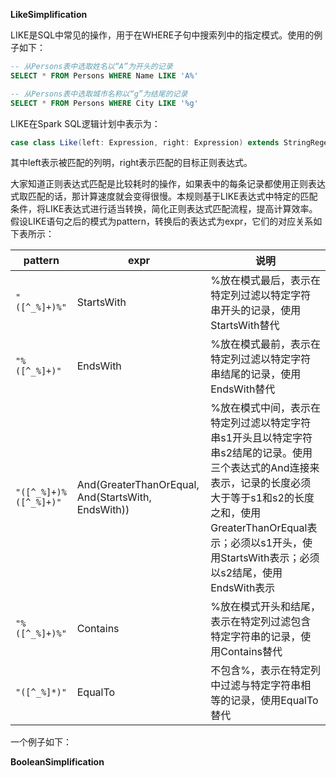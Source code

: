 **LikeSimplification**

LIKE是SQL中常见的操作，用于在WHERE子句中搜索列中的指定模式。使用的例子如下：

```sql
-- 从Persons表中选取姓名以“A”为开头的记录
SELECT * FROM Persons WHERE Name LIKE 'A%'

-- 从Persons表中选取城市名称以“g”为结尾的记录
SELECT * FROM Persons WHERE City LIKE '%g'
```

LIKE在Spark SQL逻辑计划中表示为：

```scala
case class Like(left: Expression, right: Expression) extends StringRegexExpression
```

其中left表示被匹配的列明，right表示匹配的目标正则表达式。

大家知道正则表达式匹配是比较耗时的操作，如果表中的每条记录都使用正则表达式取匹配的话，那计算速度就会变得很慢。本规则基于LIKE表达式中特定的匹配条件，将LIKE表达式进行适当转换，简化正则表达式匹配流程，提高计算效率。假设LIKE语句之后的模式为pattern，转换后的表达式为expr，它们的对应关系如下表所示：

| pattern               | expr                                               | 说明                                                         |
| --------------------- | -------------------------------------------------- | ------------------------------------------------------------ |
| `"([^_%]+)%"`         | StartsWith                                         | %放在模式最后，表示在特定列过滤以特定字符串开头的记录，使用StartsWith替代 |
| `"%([^_%]+)"`         | EndsWith                                           | %放在模式最前，表示在特定列过滤以特定字符串结尾的记录，使用EndsWith替代 |
| `"([^_%]+)%([^_%]+)"` | And(GreaterThanOrEqual, And(StartsWith, EndsWith)) | %放在模式中间，表示在特定列过滤以特定字符串s1开头且以特定字符串s2结尾的记录。使用三个表达式的And连接来表示，记录的长度必须大于等于s1和s2的长度之和，使用GreaterThanOrEqual表示；必须以s1开头，使用StartsWith表示；必须以s2结尾，使用EndsWith表示 |
| `"%([^_%]+)%"`        | Contains                                           | %放在模式开头和结尾，表示在特定列过滤包含特定字符串的记录，使用Contains替代 |
| `"([^_%]*)"`          | EqualTo                                            | 不包含%，表示在特定列中过滤与特定字符串相等的记录，使用EqualTo替代 |

一个例子如下：

**BooleanSimplification**

